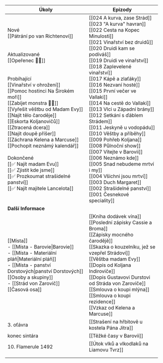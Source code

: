 
| Úkoly                                                                                                                                                                                                                                                                                                                                                                                                                                                                                                                                                                                   | Epizody                                                                                                                                                                                                                                                                                                                                                                                                                                                                                                                                                                                                                                                                                                                                                                |
| --------------------------------------------------------------------------------------------------------------------------------------------------------------------------------------------------------------------------------------------------------------------------------------------------------------------------------------------------------------------------------------------------------------------------------------------------------------------------------------------------------------------------------------------------------------------------------------- | ---------------------------------------------------------------------------------------------------------------------------------------------------------------------------------------------------------------------------------------------------------------------------------------------------------------------------------------------------------------------------------------------------------------------------------------------------------------------------------------------------------------------------------------------------------------------------------------------------------------------------------------------------------------------------------------------------------------------------------------------------------------------- |
| Nové<br/>[[Pátrání po van Richtenovi]]<br/><br/><br>Aktualizované<br/>[[Opeřenec 🧑🏻]]<br/><br/><br>Probíhající<br/>[[Vinařství v ohrožení]]<br/>[[Pomoc hostinci Na Širokém moři]]<br/>[[Zabíjet monstra 🧑🏻]]<br/>[[Vyřešit věštbu od Madam Evy]]<br/>[[Najít tělo čaroděje]]<br/>[[Eskorta Koljanovičů]]<br/>[[Ztracená dcera]]<br/>[[Najít doupě příšer]]<br/>[[Záchrana Kelena a Marcuse]]<br/>[[Pochopit neznámý kalendář]]<br/><br/>Dokončené<br/>[[✅ Najít madam Evu]]<br/>[[✅ Zjistit kde jsme]]<br/>[[✅ Prozkoumat strašidelné panství]]<br/>[[✅ Najít majitele Lancelota]] | [[024 A kurva, zase Strád]]<br/>[[023 "A kurva" havran]]<br/>[[022 Cesta na Kopec Minulosti]]<br/>[[021 Vinařství bez druidů]]<br/>[[020 Druidi kam se podíváš]]<br/>[[019 Druidi ve vinařství]]<br/>[[018 Zaplevelené vinařství]]<br/>[[017 Kápě a zlaťáky]]<br/>[[016 Nezvaní hosté]]<br/>[[015 První večer ve Vallaki]]<br/>[[014 Na cestě do Vallaki]]<br/>[[013 Vlci u Západní brány]]<br/>[[012 Setkání s ďáblem Strádem]]<br/>[[011 Jeskyně u vodopádu]]<br/>[[010 Věštby a příběhy]]<br/>[[009 Pohřeb Koljana]]<br/>[[008 Půlnoční show]]<br/>[[007 Vítejte v Barovii]]<br/>[[006 Neznámo kde]]<br/>[[005 Snad nebudeme mrtví i my]]<br/>[[004 Všichni jsou mrtví]]<br/>[[003 Duch Margaret]]<br/>[[002 Strašidelné panství]]<br/>[[001 Česnekové speciality]] |
| **Další Informace**                                                                                                                                                                                                                                                                                                                                                                                                                                                                                                                                                                     |                                                                                                                                                                                                                                                                                                                                                                                                                                                                                                                                                                                                                                                                                                                                                                        |
| [[Místa]]<br/>- [[Místa - Barovie\|Barovie]]<br/>- [[Místa - Materiální pláň\|Materiální pláň]]<br/>- [[Místa - panství Dorstových\|panství Dorstových]]<br/>[[Osoby a skupiny]]<br/>- [[Strád von Zarovič]]<br/>[[Časová osa]]                                                                                                                                                                                                                                                                                                                                                         | [[Kniha dodávek vína]]<br/>[[Poslední zápisky Cassie a Broma]]<br/>[[Zápisky mocného čarodějě]]<br/>[[Skazka o kouzelníku, jež se vzepřel Strádovi]]<br/>[[Věštba madam Evy]]<br/>[[Dopis od Koljana Indiroviče]]<br/>[[Dopis Gustavovi Durstovi od Stráda von Zaroviče]]<br/>[[Smlouva o koupi mlýna]]<br/>[[Smlouva o koupi rezidence]]<br/>[[Vzkaz od Kelena a Marcuse]]                                                                                                                                                                                                                                                                                                                                                                                            |
| 3. oťávra                                                                                                                                                                                                                                                                                                                                                                                                                                                                                                                                                                               | [[Strašení na hřbitově u kostela Pána Jitra]]                                                                                                                                                                                                                                                                                                                                                                                                                                                                                                                                                                                                                                                                                                                          |
| konec sintára                                                                                                                                                                                                                                                                                                                                                                                                                                                                                                                                                                           | [[Těžké časy v Barovii]]                                                                                                                                                                                                                                                                                                                                                                                                                                                                                                                                                                                                                                                                                                                                               |
| 10. Flamerule 1492                                                                                                                                                                                                                                                                                                                                                                                                                                                                                                                                                                      | [[Útok vlků a vlkodlaků na Liamovu Tvrz]]                                                                                                                                                                                                                                                                                                                                                                                                                                                                                                                                                                                                                                                                                                                              |
|                                                                                                                                                                                                                                                                                                                                                                                                                                                                                                                                                                                         |                                                                                                                                                                                                                                                                                                                                                                                                                                                                                                                                                                                                                                                                                                                                                                        |
|                                                                                                                                                                                                                                                                                                                                                                                                                                                                                                                                                                                         |                                                                                                                                                                                                                                                                                                                                                                                                                                                                                                                                                                                                                                                                                                                                                                        |



